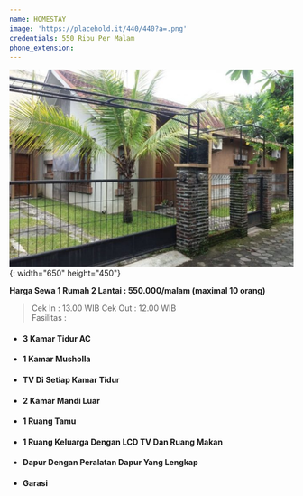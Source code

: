 ```yaml
---
name: HOMESTAY
image: 'https://placehold.it/440/440?a=.png'
credentials: 550 Ribu Per Malam
phone_extension:
---
```


![](/uploads/content-5a4df3448bb6d-1-650x450.jpg){: width="650" height="450"}

**Harga Sewa 1 Rumah 2 Lantai : 550.000/malam (maximal 10 orang)**

> Cek In : 13.00 WIB Cek Out : 12.00 WIB<br>Fasilitas :

* #### 3 Kamar Tidur AC
* #### 1 Kamar Musholla
* #### TV Di Setiap Kamar Tidur
* #### 2 Kamar Mandi Luar
* #### 1 Ruang Tamu
* #### 1 Ruang Keluarga Dengan LCD TV Dan Ruang Makan
* #### Dapur Dengan Peralatan Dapur Yang Lengkap
* #### Garasi